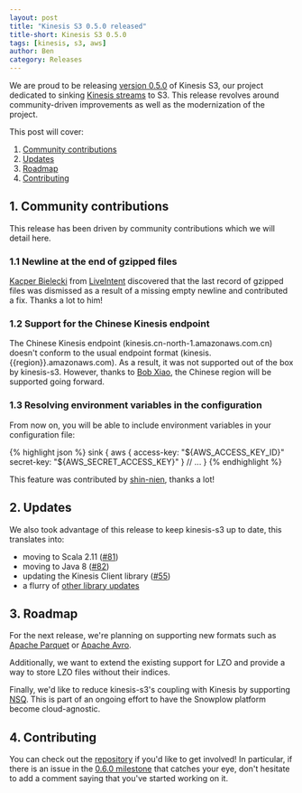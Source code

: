 ```yaml
---
layout: post
title: "Kinesis S3 0.5.0 released"
title-short: Kinesis S3 0.5.0
tags: [kinesis, s3, aws]
author: Ben
category: Releases
---
```


We are proud to be releasing [version 0.5.0][release-050] of Kinesis S3, our project dedicated to
sinking [Kinesis streams][kinesis] to S3. This release revolves around community-driven improvements
as well as the modernization of the project.

This post will cover:

1. [Community contributions](/blog/2017/06/30/kinesis-s3-0.5.0-released#contribs)
2. [Updates](/blog/2017/06/30/kinesis-s3-0.5.0-released#updates)
3. [Roadmap](/blog/2017/06/30/kinesis-s3-0.5.0-released#roadmap)
4. [Contributing](/blog/2017/06/30/kinesis-s3-0.5.0-released#contributing)

<!--more-->

<h2 id="contribs">1. Community contributions</h2>

This release has been driven by community contributions which we will detail here.

<h3 id="gzipped">1.1 Newline at the end of gzipped files</h3>

[Kacper Bielecki][kazjote] from [LiveIntent][liveintent] discovered that the last record of gzipped
files was dismissed as a result of a missing empty newline and contributed a fix. Thanks a lot to
him!

<h3 id="china">1.2 Support for the Chinese Kinesis endpoint</h3>

The Chinese Kinesis endpoint (kinesis.cn-north-1.amazonaws.com.cn) doesn't conform to the usual
endpoint format (kinesis.{{region}}.amazonaws.com). As a result, it was not supported out of the
box by kinesis-s3. However, thanks to [Bob Xiao][bobshaw1912], the Chinese region will be supported
going forward.

<h3 id="env">1.3 Resolving environment variables in the configuration</h3>

From now on, you will be able to include environment variables in your configuration file:

{% highlight json %}
sink {
  aws {
    access-key: "${AWS_ACCESS_KEY_ID}"
    secret-key: "${AWS_SECRET_ACCESS_KEY}"
  }
  // ...
}
{% endhighlight %}

This feature was contributed by [shin-nien][shin-nien], thanks a lot!

<h2 id="updates">2. Updates</h2>

We also took advantage of this release to keep kinesis-s3 up to date, this translates into:

- moving to Scala 2.11 ([#81][i81])
- moving to Java 8 ([#82][i82])
- updating the Kinesis Client library ([#55][i55])
- a flurry of [other library updates](https://github.com/snowplow/kinesis-s3/issues?utf8=✓&q=is%3Aopen%20is%3Aissue%20milestone%3A"Version%200.5.0"%20"Bump"%20)

<h2 id="roadmap">3. Roadmap</h2>

For the next release, we're planning on supporting new formats such as [Apache Parquet][parquet] or
[Apache Avro][avro].

Additionally, we want to extend the existing support for LZO and provide a way to store LZO files
without their indices.

Finally, we'd like to reduce kinesis-s3's coupling with Kinesis by supporting [NSQ][nsq]. This
is part of an ongoing effort to have the Snowplow platform become cloud-agnostic.

<h2 id="contributing">4. Contributing</h2>

You can check out the [repository][repo] if you'd like to get involved! In particular, if there is
an issue in the [0.6.0 milestone](https://github.com/snowplow/kinesis-s3/issues?q=is%3Aopen+is%3Aissue+milestone%3A"Version+0.6.0")
that catches your eye, don't hesitate to add a
comment saying that you've started working on it.

[release-050]: https://github.com/snowplow/kinesis-s3/releases/tag/0.5.0
[kinesis]: https://aws.amazon.com/kinesis/streams/
[s3]: https://aws.amazon.com/s3/

[kazjote]: https://github.com/kazjote
[liveintent]: https://liveintent.com
[bobshaw1912]: https://github.com/bobshaw1912
[shin-nien]: https://github.com/shin-nien

[i81]: https://github.com/snowplow/kinesis-s3/issues/81
[i82]: https://github.com/snowplow/kinesis-s3/issues/82
[i55]: https://github.com/snowplow/kinesis-s3/issues/55

[parquet]: https://parquet.apache.org
[avro]: https://avro.apache.org
[nsq]: http://nsq.io

[repo]: https://github.com/snowplow/kinesis-s3
